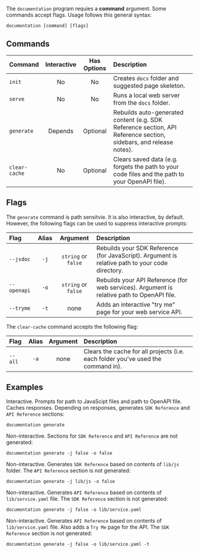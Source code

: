 The ```documentation``` program requies a **command** argument. Some commands accept flags. Usage follows this general syntax:

```shell
documentation [command] [flags]
```

## Commands

| Command           | Interactive | Has Options         | Description                                                                                                       |
| :---------------- | :---------: | :-----------------: | :---------------------------------------------------------------------------------------------------------------- |
| ```init```        | No          | No                  | Creates ```docs``` folder and suggested page skeleton.                                                            |
| ```serve```       | No          | No                  | Runs a local web server from the ```docs``` folder.                                                               |
| ```generate```    | Depends     | Optional            | Rebuilds auto-generated content (e.g. SDK Reference section, API Reference section, sidebars, and release notes). |
| ```clear-cache``` | No          | Optional            | Clears saved data (e.g. forgets the path to your code files and the path to your OpenAPI file).                   |

## Flags


The ```generate``` command is path sensitvie. It is also interactive, by default. However, the following flags can be used to suppress interactive prompts:

| Flag            | Alias    | Argument                    | Description                                                                                     |
| :-------------- | :------: | :-------------------------: | :---------------------------------------------------------------------------------------------- |
| ```--jsdoc```   | ```-j``` | ```string``` or ```false``` | Rebuilds your SDK Reference (for JavaScript). Argument is relative path to your code directory. |
| ```--openapi``` | ```-o``` | ```string``` or ```false``` | Rebuilds your API Reference (for web services). Argument is relative path to OpenAPI file.      |
| ```--tryme```   | ```-t``` | none                        | Adds an interactive "try me" page for your web service API.                                     |

The ```clear-cache``` command accepts the following flag:

| Flag            | Alias    | Argument                    | Description                                                                                     |
| :-------------- | :------: | :-------------------------: | :---------------------------------------------------------------------------------------------- |
| ```--all```     | ```-a``` | none                        | Clears the cache for all projects (i.e. each folder you've used the command in).                |



## Examples

Interactive. Prompts for path to JavaScipt files and path to OpenAPI file. Caches responses. Depending on responses, generates ```SDK Reference``` and ```API Reference``` sections:

```shell
documentation generate
```

Non-interactive. Sections for ```SDK Reference``` and ```API Reference``` are not generated:

```shell
documentation generate -j false -o false
```

Non-interactive. Generates ```SDK Reference``` based on contents of ```lib/js``` folder. The ```API Reference``` section is not generated:

```shell
documentation generate -j lib/js -o false
```

Non-interactive. Generates ```API Reference``` based on contents of ```lib/service.yaml``` file. The ```SDK Reference``` section is not generated:

```shell
documentation generate -j false -o lib/service.yaml
```

Non-interactive. Generates ```API Reference``` based on contents of ```lib/service.yaml``` file. Also adds a ```Try Me``` page for the API. The ```SDK Reference``` section is not generated:

```shell
documentation generate -j false -o lib/service.yaml -t
```
